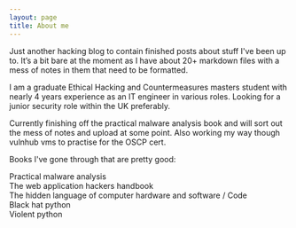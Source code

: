 ```yaml
---
layout: page
title: About me 
---
```


Just another hacking blog to contain finished posts about stuff I've been up to. It’s a bit bare at the moment as I have about 20+ markdown files with a mess of notes in them that need to be formatted.

I am a graduate Ethical Hacking and Countermeasures masters student with nearly 4 years experience as an IT engineer in various roles. Looking for a junior security role within the UK preferably.

Currently finishing off the practical malware analysis book and will sort out the mess of notes and upload at some point. Also working my way though vulnhub vms to practise for the OSCP cert.

Books I've gone through that are pretty good:

  Practical malware analysis  
  The web application hackers handbook  
  The hidden language of computer hardware and software / Code  
  Black hat python  
  Violent python  
